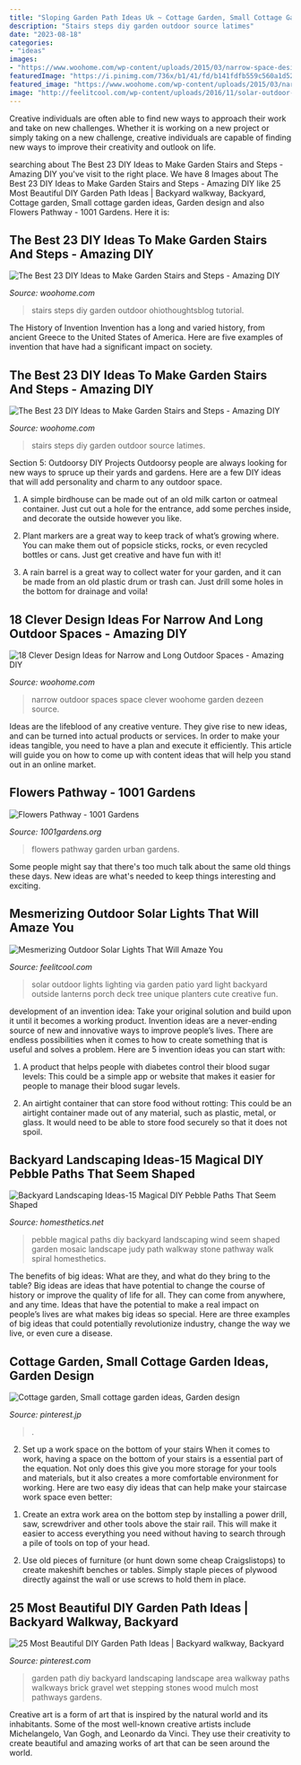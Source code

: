 ```yaml
---
title: "Sloping Garden Path Ideas Uk ~ Cottage Garden, Small Cottage Garden Ideas, Garden Design"
description: "Stairs steps diy garden outdoor source latimes"
date: "2023-08-18"
categories:
- "ideas"
images:
- "https://www.woohome.com/wp-content/uploads/2015/03/narrow-space-designs-woohome-18.jpg"
featuredImage: "https://i.pinimg.com/736x/b1/41/fd/b141fdfb559c560a1d52bceed1c5b45b.jpg"
featured_image: "https://www.woohome.com/wp-content/uploads/2015/03/narrow-space-designs-woohome-18.jpg"
image: "http://feelitcool.com/wp-content/uploads/2016/11/solar-outdoor-lighting-ideas16.jpg"
---
```



Creative individuals are often able to find new ways to approach their work and take on new challenges. Whether it is working on a new project or simply taking on a new challenge, creative individuals are capable of finding new ways to improve their creativity and outlook on life.

	

		
searching about The Best 23 DIY Ideas to Make Garden Stairs and Steps - Amazing DIY you've visit to the right place. We have 8 Images about The Best 23 DIY Ideas to Make Garden Stairs and Steps - Amazing DIY like 25 Most Beautiful DIY Garden Path Ideas | Backyard walkway, Backyard, Cottage garden, Small cottage garden ideas, Garden design and also Flowers Pathway - 1001 Gardens. Here it is:
		
    
## The Best 23 DIY Ideas To Make Garden Stairs And Steps - Amazing DIY

<img loading=lazy src="http://www.woohome.com/wp-content/uploads/2017/03/DIY-Outdoor-Steps-and-Stairs-Ideas-14.jpg" onerror="this.onerror=null;this.src='https://tse4.mm.bing.net/th?id=OIP.eh7mc5ITaA8umrW-uJCW7QHaNT&amp;pid=15.1';" alt="The Best 23 DIY Ideas to Make Garden Stairs and Steps - Amazing DIY">

_Source: woohome.com_

>stairs steps diy garden outdoor ohiothoughtsblog tutorial. 

	

The History of Invention
Invention has a long and varied history, from ancient Greece to the United States of America. Here are five examples of invention that have had a significant impact on society.

    
## The Best 23 DIY Ideas To Make Garden Stairs And Steps - Amazing DIY

<img loading=lazy src="http://www.woohome.com/wp-content/uploads/2017/03/DIY-Outdoor-Steps-and-Stairs-Ideas-17.jpg" onerror="this.onerror=null;this.src='https://tse3.mm.bing.net/th?id=OIP.SoZTHdf9MrM22d9t0ZZT8QHaLH&amp;pid=15.1';" alt="The Best 23 DIY Ideas to Make Garden Stairs and Steps - Amazing DIY">

_Source: woohome.com_

>stairs steps diy garden outdoor source latimes. 

	

Section 5: Outdoorsy DIY Projects
Outdoorsy people are always looking for new ways to spruce up their yards and gardens. Here are a few DIY ideas that will add personality and charm to any outdoor space.
1. A simple birdhouse can be made out of an old milk carton or oatmeal container. Just cut out a hole for the entrance, add some perches inside, and decorate the outside however you like.

2. Plant markers are a great way to keep track of what’s growing where. You can make them out of popsicle sticks, rocks, or even recycled bottles or cans. Just get creative and have fun with it!

3. A rain barrel is a great way to collect water for your garden, and it can be made from an old plastic drum or trash can. Just drill some holes in the bottom for drainage and voila!

    
## 18 Clever Design Ideas For Narrow And Long Outdoor Spaces - Amazing DIY

<img loading=lazy src="https://www.woohome.com/wp-content/uploads/2015/03/narrow-space-designs-woohome-18.jpg" onerror="this.onerror=null;this.src='https://tse2.mm.bing.net/th?id=OIP.PjdJzRPvTU0llO0Z56503wHaLH&amp;pid=15.1';" alt="18 Clever Design Ideas for Narrow and Long Outdoor Spaces - Amazing DIY">

_Source: woohome.com_

>narrow outdoor spaces space clever woohome garden dezeen source. 

	

Ideas are the lifeblood of any creative venture. They give rise to new ideas, and can be turned into actual products or services. In order to make your ideas tangible, you need to have a plan and execute it efficiently. This article will guide you on how to come up with content ideas that will help you stand out in an online market.

    
## Flowers Pathway - 1001 Gardens

<img loading=lazy src="https://www.1001gardens.org/wp-content/uploads/2014/04/garden-flowers.jpg" onerror="this.onerror=null;this.src='https://tse2.mm.bing.net/th?id=OIP.hBJWvu_FBw-SA4FuXLKYKQHaJ4&amp;pid=15.1';" alt="Flowers Pathway - 1001 Gardens">

_Source: 1001gardens.org_

>flowers pathway garden urban gardens. 

	

Some people might say that there's too much talk about the same old things these days. New ideas are what's needed to keep things interesting and exciting.

    
## Mesmerizing Outdoor Solar Lights That Will Amaze You

<img loading=lazy src="http://feelitcool.com/wp-content/uploads/2016/11/solar-outdoor-lighting-ideas16.jpg" onerror="this.onerror=null;this.src='https://tse4.mm.bing.net/th?id=OIP.5C5wzR_Klkuhr-jLr_Ke6AHaLF&amp;pid=15.1';" alt="Mesmerizing Outdoor Solar Lights That Will Amaze You">

_Source: feelitcool.com_

>solar outdoor lights lighting via garden patio yard light backyard outside lanterns porch deck tree unique planters cute creative fun. 

	

development of an invention idea: Take your original solution and build upon it until it becomes a working product.
Invention ideas are a never-ending source of new and innovative ways to improve people’s lives. There are endless possibilities when it comes to how to create something that is useful and solves a problem. Here are 5 invention ideas you can start with:
1) A product that helps people with diabetes control their blood sugar levels: This could be a simple app or website that makes it easier for people to manage their blood sugar levels.

2) An airtight container that can store food without rotting: This could be an airtight container made out of any material, such as plastic, metal, or glass. It would need to be able to store food securely so that it does not spoil.

    
## Backyard Landscaping Ideas-15 Magical DIY Pebble Paths That Seem Shaped

<img loading=lazy src="http://cdn.homesthetics.net/wp-content/uploads/2014/12/Backyard-Landscaping-Ideas-15-Magical-DIY-Pebble-Paths-That-Seem-Shaped-by-The-Wind-homesthetics-3.jpg" onerror="this.onerror=null;this.src='https://tse2.mm.bing.net/th?id=OIP.iWakOSGyJ1MS9l_gPpoe_wHaK4&amp;pid=15.1';" alt="Backyard Landscaping Ideas-15 Magical DIY Pebble Paths That Seem Shaped">

_Source: homesthetics.net_

>pebble magical paths diy backyard landscaping wind seem shaped garden mosaic landscape judy path walkway stone pathway walk spiral homesthetics. 

	

The benefits of big ideas: What are they, and what do they bring to the table?
Big ideas are ideas that have potential to change the course of history or improve the quality of life for all. They can come from anywhere, and any time. Ideas that have the potential to make a real impact on people’s lives are what makes big ideas so special. Here are three examples of big ideas that could potentially revolutionize industry, change the way we live, or even cure a disease.

    
## Cottage Garden, Small Cottage Garden Ideas, Garden Design

<img loading=lazy src="https://i.pinimg.com/736x/b1/41/fd/b141fdfb559c560a1d52bceed1c5b45b.jpg" onerror="this.onerror=null;this.src='https://tse3.mm.bing.net/th?id=OIP.vLVljQ3XyxOo7I0fnZkmuAHaKb&amp;pid=15.1';" alt="Cottage garden, Small cottage garden ideas, Garden design">

_Source: pinterest.jp_

>. 

	

2) Set up a work space on the bottom of your stairs
When it comes to work, having a space on the bottom of your stairs is a essential part of the equation. Not only does this give you more storage for your tools and materials, but it also creates a more comfortable environment for working. Here are two easy diy ideas that can help make your staircase work space even better:
1. Create an extra work area on the bottom step by installing a power drill, saw, screwdriver and other tools above the stair rail. This will make it easier to access everything you need without having to search through a pile of tools on top of your head.

2. Use old pieces of furniture (or hunt down some cheap Craigslistops) to create makeshift benches or tables. Simply staple pieces of plywood directly against the wall or use screws to hold them in place.

    
## 25 Most Beautiful DIY Garden Path Ideas | Backyard Walkway, Backyard

<img loading=lazy src="https://i.pinimg.com/736x/53/57/09/535709e22dfe42773d8628d3a7a319b7.jpg" onerror="this.onerror=null;this.src='https://tse4.mm.bing.net/th?id=OIP.tE5lnjfjtQZrLSULcwT1SgHaL2&amp;pid=15.1';" alt="25 Most Beautiful DIY Garden Path Ideas | Backyard walkway, Backyard">

_Source: pinterest.com_

>garden path diy backyard landscaping landscape area walkway paths walkways brick gravel wet stepping stones wood mulch most pathways gardens. 

	

Creative art is a form of art that is inspired by the natural world and its inhabitants. Some of the most well-known creative artists include Michelangelo, Van Gogh, and Leonardo da Vinci. They use their creativity to create beautiful and amazing works of art that can be seen around the world.

